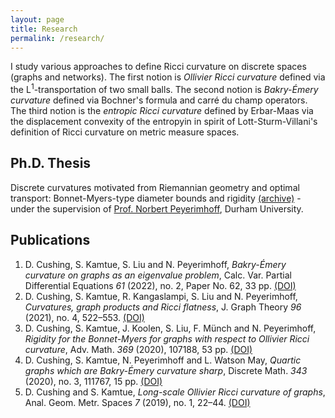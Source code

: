 ```yaml
---
layout: page
title: Research
permalink: /research/
---
```


I study various approaches to define Ricci curvature on discrete spaces (graphs and networks). The first notion is _Ollivier Ricci curvature_ defined via the L<sup>1</sup>-transportation of two small balls. The second notion is _Bakry-&Eacute;mery curvature_ defined via Bochner's formula and carr&eacute; du champ operators. The third notion is the _entropic Ricci curvature_ defined by Erbar-Maas via the displacement convexity of the entropyin in spirit of Lott-Sturm-Villani's definition of Ricci curvature on metric measure spaces.

## Ph.D. Thesis

Discrete curvatures motivated from Riemannian geometry and optimal transport: Bonnet-Myers-type diameter bounds and rigidity [(archive)](http://etheses.dur.ac.uk/14124/) - under the supervision of [Prof. Norbert Peyerimhoff](https://www.dur.ac.uk/mathematical.sciences/staff/academic/?id=1687), Durham University.

## Publications

1. D. Cushing, S. Kamtue, S. Liu and N. Peyerimhoff, _Bakry-&Eacute;mery curvature on graphs as an eigenvalue problem_, Calc. Var. Partial Differential Equations *61* (2022), no. 2, Paper No. 62, 33 pp. [(DOI)](https://doi.org/10.1007/s00526-021-02179-z)
2. D. Cushing, S. Kamtue, R. Kangaslampi, S. Liu and N. Peyerimhoff, _Curvatures, graph products and Ricci flatness_, J. Graph Theory *96* (2021), no. 4, 522–553. [(DOI)]( https://doi.org/10.1002/jgt.22630)
3. D. Cushing, S. Kamtue, J. Koolen, S. Liu, F. M&uuml;nch and N. Peyerimhoff, _Rigidity for the Bonnet-Myers for graphs with respect to Ollivier Ricci curvature_, Adv. Math. *369* (2020), 107188, 53 pp. [(DOI)](https://doi.org/10.1016/j.aim.2020.107188)
4. D. Cushing, S. Kamtue, N. Peyerimhoff and L. Watson May, _Quartic graphs which are Bakry-&Eacute;mery curvature sharp_, Discrete Math. *343* (2020), no. 3, 111767, 15 pp. [(DOI)](https://doi.org/10.1016/j.disc.2019.111767)
5. D. Cushing and S. Kamtue, _Long-scale Ollivier Ricci curvature of graphs_, Anal. Geom. Metr. Spaces *7* (2019), no. 1, 22–44. [(DOI)](https://doi.org/10.1515/agms-2019-0003)
